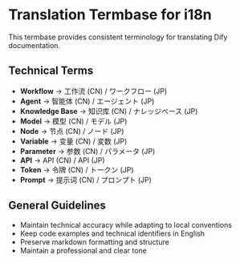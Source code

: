 # Translation Termbase for i18n

This termbase provides consistent terminology for translating Dify documentation.

## Technical Terms

- **Workflow** → 工作流 (CN) / ワークフロー (JP)
- **Agent** → 智能体 (CN) / エージェント (JP)
- **Knowledge Base** → 知识库 (CN) / ナレッジベース (JP)
- **Model** → 模型 (CN) / モデル (JP)
- **Node** → 节点 (CN) / ノード (JP)
- **Variable** → 变量 (CN) / 変数 (JP)
- **Parameter** → 参数 (CN) / パラメータ (JP)
- **API** → API (CN) / API (JP)
- **Token** → 令牌 (CN) / トークン (JP)
- **Prompt** → 提示词 (CN) / プロンプト (JP)

## General Guidelines

- Maintain technical accuracy while adapting to local conventions
- Keep code examples and technical identifiers in English
- Preserve markdown formatting and structure
- Maintain a professional and clear tone
